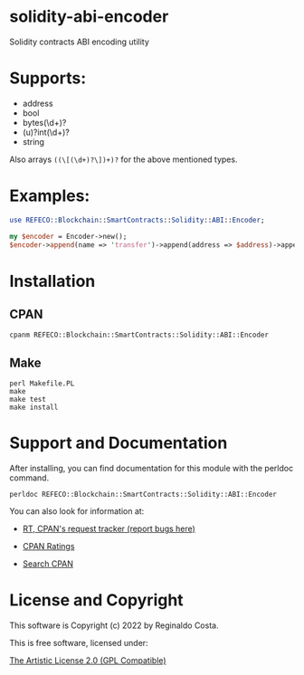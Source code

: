 # solidity-abi-encoder

Solidity contracts ABI encoding utility

# Supports:

- address
- bool
- bytes(\d+)?
- (u)?int(\d+)?
- string

Also arrays `((\[(\d+)?\])+)?` for the above mentioned types.

# Examples:

```perl
use REFECO::Blockchain::SmartContracts::Solidity::ABI::Encoder;

my $encoder = Encoder->new();
$encoder->append(name => 'transfer')->append(address => $address)->append(uint256 => $value)->encode();
```

# Installation

## CPAN

```
cpanm REFECO::Blockchain::SmartContracts::Solidity::ABI::Encoder
```

## Make

```
perl Makefile.PL
make
make test
make install
```

# Support and Documentation

After installing, you can find documentation for this module with the
perldoc command.

```
perldoc REFECO::Blockchain::SmartContracts::Solidity::ABI::Encoder
```

You can also look for information at:

- [RT, CPAN's request tracker (report bugs here)](https://rt.cpan.org/NoAuth/Bugs.html?Dist=REFECO-Blockchain-SmartContracts-Solidity-ABI-Encoder )

- [CPAN Ratings](https://cpanratings.perl.org/d/REFECO-Blockchain-SmartContracts-Solidity-ABI-Encoder )

- [Search CPAN](https://metacpan.org/release/REFECO-Blockchain-SmartContracts-Solidity-ABI-Encoder)

# License and Copyright

This software is Copyright (c) 2022 by Reginaldo Costa.

This is free software, licensed under:

  [The Artistic License 2.0 (GPL Compatible)](https://www.perlfoundation.org/artistic-license-20.html)

